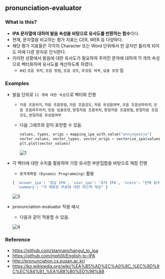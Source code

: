 ## pronunciation-evaluator

### What is this?
- **IPA 문자열에 대하여 발음 속성을 바탕으로 유사도를 반환하는 함수**이다.
- 현재, 문자열을 비교하는 평가 지표는 CER, WER 등 다양하다.
- 해당 평가 지표들은 각각의 Character 또는 Word 단위에서 한 글자만 틀리게 되어도 아예 다른 문자로 인식한다.
- 이러한 상황에서 발음에 대한 유사도가 필요하여 주어진 문자에 대하여 11 개의 속성으로 벡터화하여 유사도를 계산하도록 하였다.
  - ex) `조음 위치`, `조음 방법`, `조음 강도`, `유성음 여부`, `입술 모양` 등

### Examples
- 발음 단위로 `11 개에 대한 속성`으로 벡터화 진행
  - `자음 조음위치`, `자음 조음방법`, `자음 조음강도`, `자음 유성음여부`, `모음 조음상하위치`, `모음 조음좌우위치`, `모음 입술모양`, `받침자음 조음위치`, `받침자음 조음방법`, `받침자음 조음강도`, `받침자음 유성음여부`
  
  - 다음 그래프와 같이 표현할 수 있음.
    ```python
    values, types, origs = mapping_ipa_with_value("ɑnnjʌŋɑsɛjo")
    vector_values, vector_types, vector_origs = vectorize_ipa(values, types, origs)
    plt.plot(vector_values)
    ```
    ![1](https://github.com/DevTae/pronunciation-evaluator/assets/55177359/0fee58b3-8ee0-4922-b7e9-439f6f25d8f5)

    
- 각 벡터에 대한 수치를 활용하여 가장 유사한 부분집합을 바탕으로 채점 진행
  - `동적계획법 (Dynamic Programming)` 활용
  ```python
  { 'answer_ipa': '정답 IPA', 'user_ipa': '유저 IPA', 'score': "전체 점수",
    'summary': "각 매핑된 부분에 대한 피드백 제공" }
  ```
  ![3](https://github.com/DevTae/pronunciation-evaluator/assets/55177359/7457ff1d-974b-4ecf-bba4-e032ba72e6c1)


- pronunciation-evaluator 적용 예시
  - 다음과 같이 적용할 수 있음.
    
  ![4](https://github.com/DevTae/pronunciation-evaluator/assets/55177359/478e2f74-a5bc-4ad4-9816-3e4ddb1d1a0b)

### Reference
- https://github.com/stannam/hangul_to_ipa
- https://github.com/mphilli/English-to-IPA
- http://pronunciation.cs.pusan.ac.kr/
- https://ko.wikipedia.org/wiki/%EA%B5%AD%EC%A0%9C_%EC%9D%8C%EC%84%B1_%EA%B8%B0%ED%98%B8
